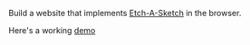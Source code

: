 Build a website that implements [Etch-A-Sketch](https://en.wikipedia.org/wiki/Etch_A_Sketch) in the browser.

Here's a working [demo](https://sohamb17.github.io/etch-a-sketch/)